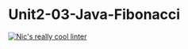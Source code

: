# Unit2-03-Java-Fibonacci
[![Nic's really cool linter](https://github.com/ICS4U-Programming-NicolasR/Unit2-03-Java-Fibonacci/actions/workflows/main.yml/badge.svg)](https://github.com/ICS4U-Programming-NicolasR/Unit2-03-Java-Fibonacci/actions/workflows/main.yml)

